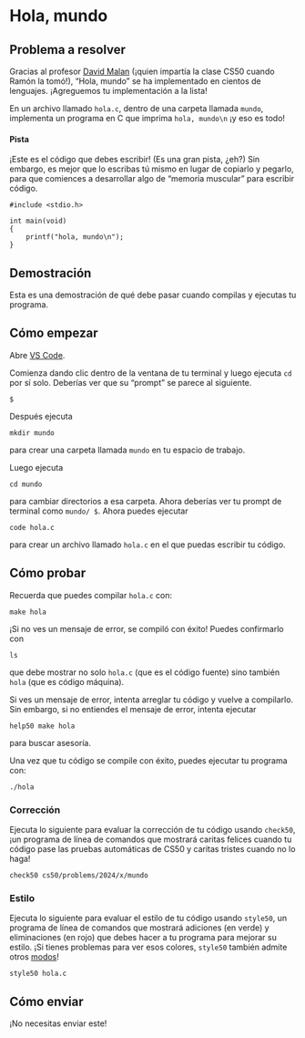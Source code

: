 # Hola, mundo

## Problema a resolver

Gracias al profesor [David Malan](https://en.wikipedia.org/wiki/David_J._Malan) (¡quien impartía la clase CS50 cuando Ramón la tomó!), “Hola, mundo” se ha implementado en cientos de lenguajes. ¡Agreguemos tu implementación a la lista!

En un archivo llamado `hola.c`, dentro de una carpeta llamada `mundo`, implementa un programa en C que imprima `hola, mundo\n` ¡y eso es todo!

#### Pista

¡Este es el código que debes escribir! (Es una gran pista, ¿eh?) Sin embargo, es mejor que lo escribas tú mismo en lugar de copiarlo y pegarlo, para que comiences a desarrollar algo de “memoria muscular” para escribir código.

    #include <stdio.h>

    int main(void)
    {
        printf("hola, mundo\n");
    }

## Demostración

Esta es una demostración de qué debe pasar cuando compilas y ejecutas tu programa.

<script async="" data-autoplay="1" data-cols="80" data-loop="1" data-rows="12" id="asciicast-C5rag3703OZpKxGJ6dSwHnUEF" src="https://asciinema.org/a/C5rag3703OZpKxGJ6dSwHnUEF.js"></script>

## Cómo empezar

Abre [VS Code](https://cs50.dev/).

Comienza dando clic dentro de la ventana de tu terminal y luego ejecuta `cd` por sí solo. Deberías ver que su “prompt” se parece al siguiente.

    $

Después ejecuta

    mkdir mundo

para crear una carpeta llamada `mundo` en tu espacio de trabajo.

Luego ejecuta

    cd mundo

para cambiar directorios a esa carpeta. Ahora deberías ver tu prompt de terminal como `mundo/ $`. Ahora puedes ejecutar

    code hola.c

para crear un archivo llamado `hola.c` en el que puedas escribir tu código.

## Cómo probar

Recuerda que puedes compilar `hola.c` con:

    make hola

¡Si no ves un mensaje de error, se compiló con éxito! Puedes confirmarlo con

    ls

que debe mostrar no solo `hola.c` (que es el código fuente) sino también `hola` (que es código máquina).

Si ves un mensaje de error, intenta arreglar tu código y vuelve a compilarlo. Sin embargo, si no entiendes el mensaje de error, intenta ejecutar

    help50 make hola

para buscar asesoría.

Una vez que tu código se compile con éxito, puedes ejecutar tu programa con:

    ./hola

### Corrección

Ejecuta lo siguiente para evaluar la corrección de tu código usando `check50`, ¡un programa de línea de comandos que mostrará caritas felices cuando tu código pase las pruebas automáticas de CS50 y caritas tristes cuando no lo haga!

    check50 cs50/problems/2024/x/mundo

### Estilo

Ejecuta lo siguiente para evaluar el estilo de tu código usando `style50`, un programa de línea de comandos que mostrará adiciones (en verde) y eliminaciones (en rojo) que debes hacer a tu programa para mejorar su estilo. ¡Si tienes problemas para ver esos colores, `style50` también admite otros [modos](https://cs50.readthedocs.io/style50/)!

    style50 hola.c

## Cómo enviar

¡No necesitas enviar este!